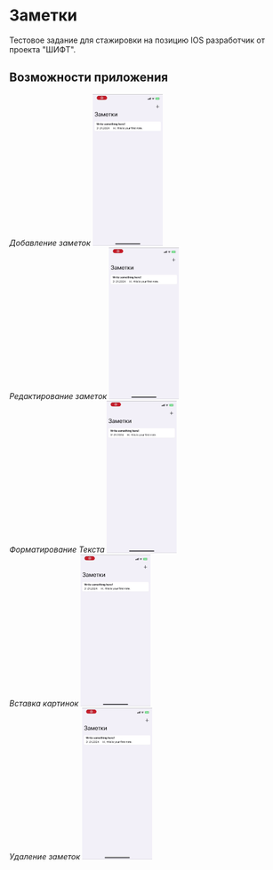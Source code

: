 # Заметки 
Тестовое задание для стажировки на позицию IOS разработчик от проекта "ШИФТ".

## Возможности приложения

*Добавление заметок*
<img src="pictures/1.gif" width="25%" height="auto"> <br />
*Редактирование заметок*
<img src="pictures/1.gif" width="25%" height="auto"> <br />
*Форматирование Текста*
<img src="pictures/1.gif" width="25%" height="auto"> <br />
*Вставка картинок*
<img src="pictures/1.gif" width="25%" height="auto"> <br />
*Удаление заметок*
<img src="pictures/1.gif" width="25%" height="auto"> <br />
